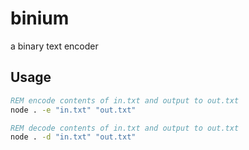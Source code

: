 # binium
a binary text encoder

## Usage
```bat
REM encode contents of in.txt and output to out.txt
node . -e "in.txt" "out.txt"
```
```bat
REM decode contents of in.txt and output to out.txt
node . -d "in.txt" "out.txt"
```
